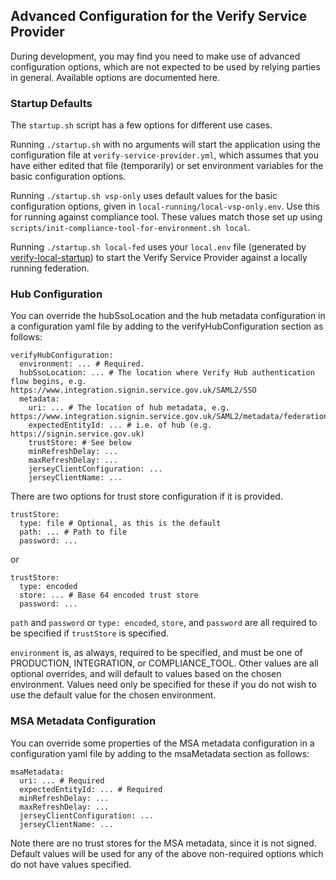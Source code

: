 ## Advanced Configuration for the Verify Service Provider

During development, you may find you need to make use of advanced configuration options, which are not expected to
be used by relying parties in general. Available options are documented here.

### Startup Defaults
The `startup.sh` script has a few options for different use cases. 

Running `./startup.sh` with no arguments will start the application using the configuration file at `verify-service-provider.yml`, which assumes that you have either edited that file (temporarily) or set environment variables for the basic configuration options. 

Running `./startup.sh vsp-only` uses default values for the basic configuration options, given in `local-running/local-vsp-only.env`. Use this for running against compliance tool. These values match those set up using `scripts/init-compliance-tool-for-environment.sh local`.

Running `./startup.sh local-fed` uses your `local.env` file (generated by [verify-local-startup](https://github.com/alphagov/verify-local-startup)) to start  the Verify Service Provider against a locally running federation.

### Hub Configuration

You can override the hubSsoLocation and the hub metadata configuration in a configuration yaml file by adding to the
verifyHubConfiguration section as follows:
```
verifyHubConfiguration:
  environment: ... # Required.
  hubSsoLocation: ... # The location where Verify Hub authentication flow begins, e.g. https://www.integration.signin.service.gov.uk/SAML2/SSO
  metadata:
    uri: ... # The location of hub metadata, e.g. https://www.integration.signin.service.gov.uk/SAML2/metadata/federation
    expectedEntityId: ... # i.e. of hub (e.g. https://signin.service.gov.uk)
    trustStore: # See below
    minRefreshDelay: ...
    maxRefreshDelay: ...
    jerseyClientConfiguration: ...
    jerseyClientName: ...
```

There are two options for trust store configuration if it is provided.
```
trustStore:
  type: file # Optional, as this is the default
  path: ... # Path to file
  password: ...
```
or
```
trustStore:
  type: encoded
  store: ... # Base 64 encoded trust store
  password: ...
```

`path` and `password` or `type: encoded`, `store`, and `password` are all required to be specified if `trustStore` is specified.

`environment` is, as always, required to be specified, and must be one of PRODUCTION, INTEGRATION, or COMPLIANCE_TOOL.
Other values are all optional overrides, and will default to values based on the chosen environment. Values need only
be specified for these if you do not wish to use the default value for the chosen environment.

### MSA Metadata Configuration

You can override some properties of the MSA metadata configuration in a configuration yaml file by adding to the
msaMetadata section as follows:
```
msaMetadata:
  uri: ... # Required
  expectedEntityId: ... # Required
  minRefreshDelay: ...
  maxRefreshDelay: ...
  jerseyClientConfiguration: ...
  jerseyClientName: ...
```

Note there are no trust stores for the MSA metadata, since it is not signed. Default values will be used for any
of the above non-required options which do not have values specified.

